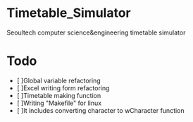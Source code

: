 # Timetable_Simulator
 Seoultech computer science&engineering timetable simulator

# Todo
 - [ ]Global variable refactoring
 - [ ]Excel writing form refactoring
 - [ ]Timetable making function
 - [ ]Writing "Makefile" for linux
  - [ ]It includes converting character to wCharacter function
  
